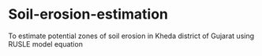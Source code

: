 # Soil-erosion-estimation
To estimate potential zones of soil erosion in Kheda district of Gujarat using RUSLE model equation  

